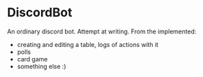 # DiscordBot
An ordinary discord bot. Attempt at writing. From the implemented:
* creating and editing a table, logs of actions with it
* polls
* card game
* something else :)
